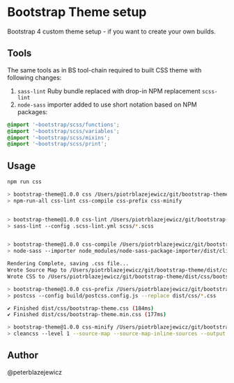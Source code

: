 # Bootstrap Theme setup

Bootstrap 4 custom theme setup - if you want to create your own builds.

## Tools

The same tools as in BS tool-chain required to built CSS theme with following changes:

1) `sass-lint` Ruby bundle replaced with drop-in NPM replacement `scss-lint`
1) `node-sass` importer added to use short notation based on NPM packages:

```scss
@import '~bootstrap/scss/functions';
@import '~bootstrap/scss/variables';
@import '~bootstrap/scss/mixins';
@import '~bootstrap/scss/print';
```

## Usage

```bash
npm run css

> bootstrap-theme@1.0.0 css /Users/piotrblazejewicz/git/bootstrap-theme
> npm-run-all css-lint css-compile css-prefix css-minify


> bootstrap-theme@1.0.0 css-lint /Users/piotrblazejewicz/git/bootstrap-theme
> sass-lint --config .scss-lint.yml scss/*.scss


> bootstrap-theme@1.0.0 css-compile /Users/piotrblazejewicz/git/bootstrap-theme
> node-sass --importer node_modules/node-sass-package-importer/dist/cli.js --output-style expanded --source-map true --source-map-contents true --precision 6 scss/bootstrap-theme.scss dist/css/bootstrap-theme.css

Rendering Complete, saving .css file...
Wrote Source Map to /Users/piotrblazejewicz/git/bootstrap-theme/dist/css/bootstrap-theme.css.map
Wrote CSS to /Users/piotrblazejewicz/git/bootstrap-theme/dist/css/bootstrap-theme.css

> bootstrap-theme@1.0.0 css-prefix /Users/piotrblazejewicz/git/bootstrap-theme
> postcss --config build/postcss.config.js --replace dist/css/*.css

✔ Finished dist/css/bootstrap-theme.css (184ms)
✔ Finished dist/css/bootstrap-theme.min.css (177ms)

> bootstrap-theme@1.0.0 css-minify /Users/piotrblazejewicz/git/bootstrap-theme
> cleancss --level 1 --source-map --source-map-inline-sources --output dist/css/bootstrap-theme.min.css dist/css/bootstrap-theme.css
```

## Author

@peterblazejewicz
